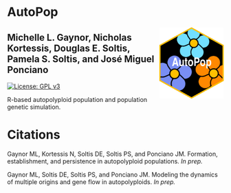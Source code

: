 # AutoPop

<img align="right" src="img/AutoPopSymbol.png" width=150> 

## Michelle L. Gaynor, Nicholas Kortessis, Douglas E. Soltis, Pamela S. Soltis, and José Miguel Ponciano  

[![License: GPL v3](https://img.shields.io/badge/License-GPLv3-blue.svg)](https://www.gnu.org/licenses/gpl-3.0)

R-based autopolyploid population and population genetic simulation. 


# Citations

Gaynor ML, Kortessis N, Soltis DE, Soltis PS, and Ponciano JM. Formation, establishment, and persistence in autopolyploid populations. *In prep.*

Gaynor ML, Soltis DE, Soltis PS, and Ponciano JM. Modeling the dynamics of multiple origins and gene flow in autopolyploids. *In prep.*




